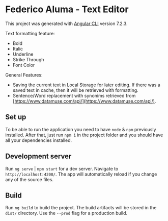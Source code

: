 # Federico Aluma - Text Editor

This project was generated with [Angular CLI](https://github.com/angular/angular-cli) version 7.2.3.

Text formatting feature:

- Bold
- Italic
- Underline
- Strike Through
- Font Color

General Features:

- Saving the current text in Local Storage for later editing. If there was a saved text in cache, then it will be retrieved with formatting.
- Sentence/Word replacement with synonims retrieved from [https://www.datamuse.com/api/](https://www.datamuse.com/api/).

## Set up

To be able to run the application you need to have `node` & `npm` previously installed. After that, just run `npm i` in the project folder and you should have all your dependencies installed.

## Development server

Run `ng serve` | `npm start` for a dev server. Navigate to `http://localhost:4200/`. The app will automatically reload if you change any of the source files.

## Build

Run `ng build` to build the project. The build artifacts will be stored in the `dist/` directory. Use the `--prod` flag for a production build.
